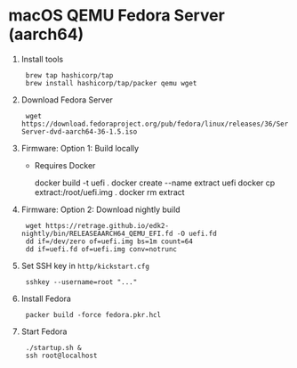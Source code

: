 # macOS QEMU Fedora Server (aarch64)

1. Install tools

		brew tap hashicorp/tap
		brew install hashicorp/tap/packer qemu wget

1. Download Fedora Server

		wget https://download.fedoraproject.org/pub/fedora/linux/releases/36/Server/aarch64/iso/Fedora-Server-dvd-aarch64-36-1.5.iso

1. Firmware: Option 1: Build locally

	- Requires Docker

		docker build -t uefi .
		docker create --name extract uefi
		docker cp extract:/root/uefi.img .
		docker rm extract

1. Firmware: Option 2: Download nightly build

		wget https://retrage.github.io/edk2-nightly/bin/RELEASEAARCH64_QEMU_EFI.fd -O uefi.fd
		dd if=/dev/zero of=uefi.img bs=1m count=64
		dd if=uefi.fd of=uefi.img conv=notrunc

1. Set SSH key in `http/kickstart.cfg`

		sshkey --username=root "..."

1. Install Fedora

		packer build -force fedora.pkr.hcl

1. Start Fedora

		./startup.sh &
		ssh root@localhost
